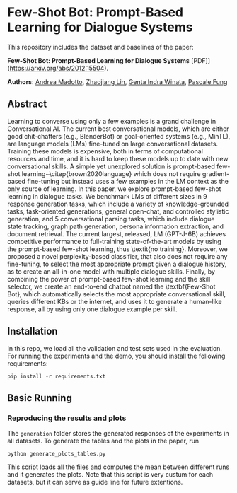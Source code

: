 # Few-Shot Bot: Prompt-Based Learning for Dialogue Systems

This repository includes the dataset and baselines of the paper:

**Few-Shot Bot: Prompt-Based Learning for Dialogue Systems** [PDF]](https://arxiv.org/abs/2012.15504). 

**Authors**: [Andrea Madotto](https://andreamad8.github.io), [Zhaojiang Lin](https://zlinao.github.io), [Genta Indra Winata](https://gentawinata.com/), [Pascale Fung](https://pascale.home.ece.ust.hk/)


## Abstract
Learning to converse using only a few examples is a grand challenge in Conversational AI. The current best conversational models, which are either good chit-chatters (e.g., BlenderBot) or goal-oriented systems (e.g., MinTL), are language models (LMs) fine-tuned on large conversational datasets. Training these models is expensive, both in terms of computational resources and time, and it is hard to keep these models up to date with new conversational skills. A simple yet unexplored solution is prompt-based few-shot learning~\citep{brown2020language} which does not require gradient-based fine-tuning but instead uses a few examples in the LM context as the only source of learning. In this paper, we explore prompt-based few-shot learning in dialogue tasks. We benchmark LMs of different sizes in 9 response generation tasks, which include a variety of knowledge-grounded tasks, task-oriented generations, general open-chat, and controlled stylistic generation, and 5 conversational parsing tasks, which include dialogue state tracking, graph path generation, persona information extraction, and document retrieval. The current largest, released, LM (GPT-J-6B) achieves competitive performance to full-training state-of-the-art models by using the prompt-based few-shot learning, thus \textit{no training}. Moreover, we proposed a novel perplexity-based classifier, that also does not require any fine-tuning, to select the most appropriate prompt given a dialogue history, as to create an all-in-one model with multiple dialogue skills. Finally, by combining the power of prompt-based few-shot learning and the skill selector, we create an end-to-end chatbot named the \textbf{Few-Shot Bot}, which automatically selects the most appropriate conversational skill, queries different KBs or the internet, and uses it to generate a human-like response, all by using only one dialogue example per skill.   

## Installation
In this repo, we load all the validation and test sets used in the evaluation. For running the experiments and the demo, you should install the following requirements:
```
pip install -r requirements.txt
```

## Basic Running

### Reproducing the results and plots
The ```generation``` folder stores the generated responses of the experiments in all datasets. To generate the tables and the plots in the paper, run 
```
python generate_plots_tables.py
```
This script loads all the files and computes the mean between different runs and it generates the plots. Note that this script is very custum for each datasets, but it can serve as guide line for future extentions. 


